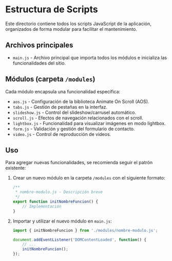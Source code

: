 # Estructura de Scripts

Este directorio contiene todos los scripts JavaScript de la aplicación, organizados de forma modular para facilitar el mantenimiento.

## Archivos principales

- `main.js` - Archivo principal que importa todos los módulos e inicializa las funcionalidades del sitio.

## Módulos (carpeta `/modules`)

Cada módulo encapsula una funcionalidad específica:

- `aos.js` - Configuración de la biblioteca Animate On Scroll (AOS).
- `tabs.js` - Gestión de pestañas en la interfaz.
- `slideshow.js` - Control del slideshow/carrusel automático.
- `scroll.js` - Efectos de navegación relacionados con el scroll.
- `lightbox.js` - Funcionalidad para visualizar imágenes en modo lightbox.
- `form.js` - Validación y gestión del formulario de contacto.
- `video.js` - Control de reproducción de videos.

## Uso

Para agregar nuevas funcionalidades, se recomienda seguir el patrón existente:

1. Crear un nuevo módulo en la carpeta `/modules` con el siguiente formato:
   ```javascript
   /**
    * nombre-modulo.js - Descripción breve
    */
   export function initNombreFuncion() {
       // Implementación
   }
   ```

2. Importar y utilizar el nuevo módulo en `main.js`:
   ```javascript
   import { initNombreFuncion } from './modules/nombre-modulo.js';
   
   document.addEventListener('DOMContentLoaded', function() {
       // ...
       initNombreFuncion();
   });
   ``` 
